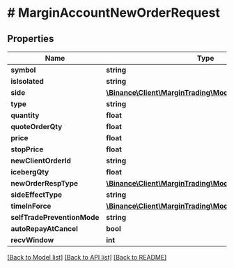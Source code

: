 # # MarginAccountNewOrderRequest

## Properties

Name | Type | Description | Notes
------------ | ------------- | ------------- | -------------
**symbol** | **string** |  |
**isIsolated** | **string** |  | [optional]
**side** | [**\Binance\Client\MarginTrading\Model\Side**](Side.md) |  |
**type** | **string** |  |
**quantity** | **float** |  | [optional]
**quoteOrderQty** | **float** |  | [optional]
**price** | **float** |  | [optional]
**stopPrice** | **float** |  | [optional]
**newClientOrderId** | **string** |  | [optional]
**icebergQty** | **float** |  | [optional]
**newOrderRespType** | [**\Binance\Client\MarginTrading\Model\NewOrderRespType**](NewOrderRespType.md) |  | [optional]
**sideEffectType** | **string** |  | [optional]
**timeInForce** | [**\Binance\Client\MarginTrading\Model\TimeInForce**](TimeInForce.md) |  | [optional]
**selfTradePreventionMode** | **string** |  | [optional]
**autoRepayAtCancel** | **bool** |  | [optional]
**recvWindow** | **int** |  | [optional]

[[Back to Model list]](../../README.md#models) [[Back to API list]](../../README.md#endpoints) [[Back to README]](../../README.md)
